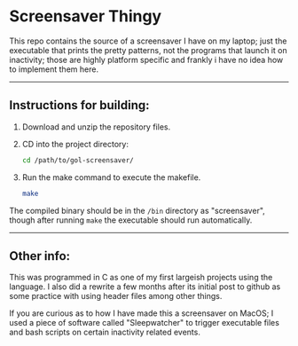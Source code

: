# Screensaver Thingy

This repo contains the source of a screensaver I have on my laptop; just the executable that prints the pretty patterns, not the programs that launch it on inactivity; those are highly platform specific and frankly i have no idea how to implement them here.

---

## Instructions for building:

1. Download and unzip the repository files.
2. CD into the project directory:
    
    ```bash
    cd /path/to/gol-screensaver/
    ```

3. Run the make command to execute the makefile.
    ```bash
    make
    ```

The compiled binary should be in the `/bin` directory as "screensaver", though after running `make` the executable should run automatically.

---

## Other info:

This was programmed in C as one of my first largeish projects using the language. I also did a rewrite a few months after its initial post to github as some practice with using header files among other things.

If you are curious as to how I have made this a screensaver on MacOS; I used a piece of software called "Sleepwatcher" to trigger executable files and bash scripts on certain inactivity related events.

